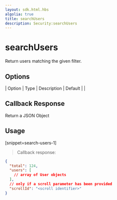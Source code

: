```yaml
---
layout: sdk.html.hbs
algolia: true
title: searchUsers
description: Security:searchUsers
---
```


  

# searchUsers
Return users matching the given filter.  


## Options

| Option | Type | Description | Default |
|
## Callback Response

Return a JSON Object

## Usage

[snippet=search-users-1]
> Callback response:

```json
{
  "total": 124,
  "users": [
    // array of User objects
  ],
  // only if a scroll parameter has been provided
  "scrollId": "<scroll identifier>"
}
```
